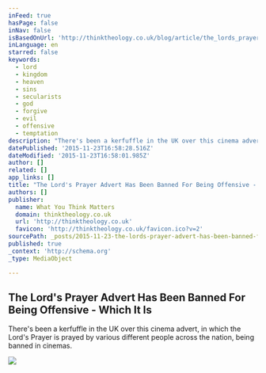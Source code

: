 ```yaml
---
inFeed: true
hasPage: false
inNav: false
isBasedOnUrl: 'http://thinktheology.co.uk/blog/article/the_lords_prayer_advert_has_been_banned_for_being_offensive_which_it_is'
inLanguage: en
starred: false
keywords:
  - lord
  - kingdom
  - heaven
  - sins
  - secularists
  - god
  - forgive
  - evil
  - offensive
  - temptation
description: "There's been a kerfuffle in the UK over this cinema advert, in which the Lord's Prayer is prayed by various different people across the nation, being banned in cinemas."
datePublished: '2015-11-23T16:58:28.516Z'
dateModified: '2015-11-23T16:58:01.985Z'
author: []
related: []
app_links: []
title: "The Lord's Prayer Advert Has Been Banned For Being Offensive - Which It Is"
authors: []
publisher:
  name: What You Think Matters
  domain: thinktheology.co.uk
  url: 'http://thinktheology.co.uk'
  favicon: 'http://thinktheology.co.uk/favicon.ico?v=2'
sourcePath: _posts/2015-11-23-the-lords-prayer-advert-has-been-banned-for-being-offensive.md
published: true
_context: 'http://schema.org'
_type: MediaObject

---
```

<article style=""><h1>The Lord's Prayer Advert Has Been Banned For Being Offensive - Which It Is</h1><p>There's been a kerfuffle in the UK over this cinema advert, in which the Lord's Prayer is prayed by various different people across the nation, being banned in cinemas.</p><img src="http://thinktheology.co.uk/images/uploads/prayer.jpg" /></article>